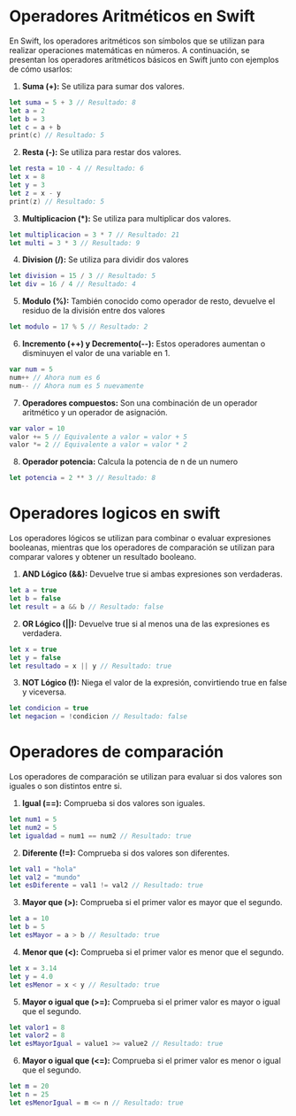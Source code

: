 # Operadores Aritméticos en Swift

En Swift, los operadores aritméticos son símbolos que se utilizan para realizar operaciones matemáticas en números. A continuación, se presentan los operadores aritméticos básicos en Swift junto con ejemplos de cómo usarlos:

1. **Suma (+):** Se utiliza para sumar dos valores.
```swift
let suma = 5 + 3 // Resultado: 8
let a = 2
let b = 3
let c = a + b
print(c) // Resultado: 5
```
2. **Resta (-):** Se utiliza para restar dos valores.
```swift
let resta = 10 - 4 // Resultado: 6
let x = 8
let y = 3
let z = x - y
print(z) // Resultado: 5
```
3. **Multiplicacion (*):** Se utiliza para multiplicar dos valores.
```swift
let multiplicacion = 3 * 7 // Resultado: 21
let multi = 3 * 3 // Resultado: 9
```
4. **Division (/):** Se utiliza para dividir dos valores
```swift
let division = 15 / 3 // Resultado: 5
let div = 16 / 4 // Resultado: 4
```
5. **Modulo (%):** También conocido como operador de resto, devuelve el residuo de la división entre dos valores
```swift
let modulo = 17 % 5 // Resultado: 2
```
6. **Incremento (++) y Decremento(--):** Estos operadores aumentan o disminuyen el valor de una variable en 1.
```swift
var num = 5
num++ // Ahora num es 6
num-- // Ahora num es 5 nuevamente
```
7. **Operadores compuestos:** Son una combinación de un operador aritmético y un operador de asignación.
```swift
var valor = 10
valor += 5 // Equivalente a valor = valor + 5
valor *= 2 // Equivalente a valor = valor * 2
```
8. **Operador potencia:** Calcula la potencia de n de un numero
```swift
let potencia = 2 ** 3 // Resultado: 8
```
# Operadores logicos en swift

Los operadores lógicos se utilizan para combinar o evaluar expresiones booleanas, mientras que los operadores de comparación se utilizan para comparar valores y obtener un resultado booleano.

1. **AND Lógico (&&):** Devuelve true si ambas expresiones son verdaderas.

```swift
let a = true
let b = false
let result = a && b // Resultado: false
```
2. **OR Lógico (||):** Devuelve true si al menos una de las expresiones es verdadera.

```swift
let x = true
let y = false
let resultado = x || y // Resultado: true
```
3. **NOT Lógico (!):** Niega el valor de la expresión, convirtiendo true en false y viceversa.

```swift
let condicion = true
let negacion = !condicion // Resultado: false
```
# Operadores de comparación

Los operadores de comparación se utilizan para evaluar si dos valores son iguales o son distintos entre si.

1. **Igual (==):** Comprueba si dos valores son iguales.
```swift
let num1 = 5
let num2 = 5
let igualdad = num1 == num2 // Resultado: true
```
2. **Diferente (!=):** Comprueba si dos valores son diferentes.
```swift
let val1 = "hola"
let val2 = "mundo"
let esDiferente = val1 != val2 // Resultado: true
```
3. **Mayor que (>):** Comprueba si el primer valor es mayor que el segundo.
```swift
let a = 10
let b = 5
let esMayor = a > b // Resultado: true
```
4. **Menor que (<):** Comprueba si el primer valor es menor que el segundo.
```swift
let x = 3.14
let y = 4.0
let esMenor = x < y // Resultado: true
```
5. **Mayor o igual que (>=):** Comprueba si el primer valor es mayor o igual que el segundo.
```swift
let valor1 = 8
let valor2 = 8
let esMayorIgual = value1 >= value2 // Resultado: true
```
6. **Mayor o igual que (<=):** Comprueba si el primer valor es menor o igual que el segundo.
```swift
let m = 20
let n = 25
let esMenorIgual = m <= n // Resultado: true
```
